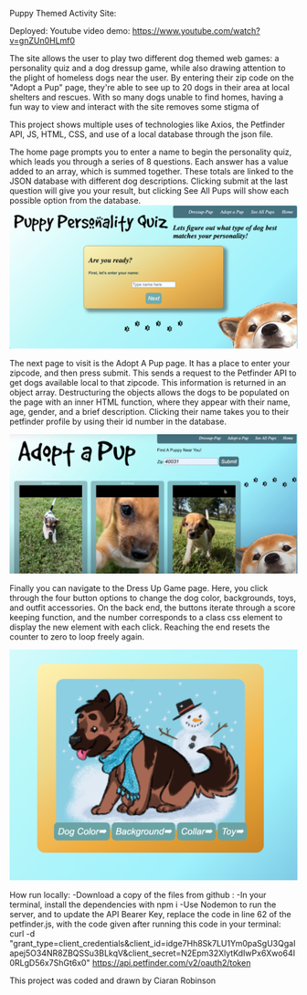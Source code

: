 Puppy Themed Activity Site:

Deployed: 
Youtube video demo: https://www.youtube.com/watch?v=gnZUn0HLmf0

The site allows the user to play two different dog themed web games: a personality quiz and a dog dressup game, while also drawing attention to the plight of homeless dogs near the user. By entering their zip code on the "Adopt a Pup" page, they're able to see up to 20 dogs in their area at local shelters and rescues. With so many dogs unable to find homes, having a fun way to view and interact with the site removes some stigma of

This project shows multiple uses of technologies like Axios, the Petfinder API, JS, HTML, CSS, and use of a local database through the json file.

The home page prompts you to enter a name to begin the personality quiz, which leads you through a series of 8 questions. Each answer has a value added to an array, which is summed together. These totals are linked to the JSON database with different dog descriptions. Clicking submit at the last question will give you your result, but clicking See All Pups will show each possible option from the database.
![Screenshot1](./screenshots/home.png)

The next page to visit is the Adopt A Pup page. It has a place to enter your zipcode, and then press submit. This sends a request to the Petfinder API to get dogs available local to that zipcode. This information is returned in an object array. Destructuring the objects allows the dogs to be populated on the page with an inner HTML function, where they appear with their name, age, gender, and a brief description. Clicking their name takes you to their petfinder profile by using their id number in the database.

![Screenshot2](./screenshots/adopt.png)

Finally you can navigate to the Dress Up Game page. Here, you click through the four button options to change the dog color, backgrounds, toys, and outfit accessories. On the back end, the buttons iterate through a score keeping function, and the number corresponds to a class css element to display the new element with each click. Reaching the end resets the counter to zero to loop freely again.

![Screenshot3](./screenshots/dressup.png)


How run locally:
-Download a copy of the files from github :
-In your terminal, install the dependencies with npm i
-Use Nodemon to run the server, and to update the API Bearer Key, replace the code in line 62 of the petfinder.js, with the code given after running this code in your terminal:
    curl -d "grant_type=client_credentials&client_id=idge7Hh8Sk7LU1Ym0paSgU3QgaIapej5O34NR8ZBQSSu3BLkqV&client_secret=N2Epm32XlytKdIwPx6Xwo64I0RLgD56x7ShGt6x0" https://api.petfinder.com/v2/oauth2/token


This project was coded and drawn by Ciaran Robinson

